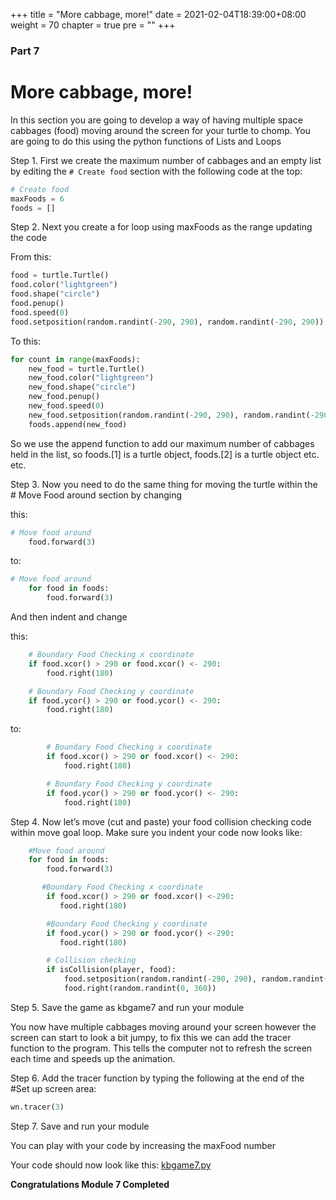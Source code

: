 +++
title = "More cabbage, more!"
date = 2021-02-04T18:39:00+08:00
weight = 70
chapter = true
pre = ""
+++

### Part 7

# More cabbage, more!

In this section you are going to develop a way of having multiple space
 cabbages \(food\) moving around the screen for your turtle to chomp.
 You are going to do this using the python functions of Lists and Loops

Step 1.  First we create the maximum number of cabbages and an empty list by
 editing the `# Create food` section with the following code at the top:

```python
# Create food
maxFoods = 6
foods = []
```

Step 2.  Next you create a for loop using maxFoods as the range updating the code

From this:

```python
food = turtle.Turtle()
food.color("lightgreen")
food.shape("circle")
food.penup()
food.speed(0)
food.setposition(random.randint(-290, 290), random.randint(-290, 290))
```

To this:

```python
for count in range(maxFoods):
    new_food = turtle.Turtle()
    new_food.color("lightgreen")
    new_food.shape("circle")
    new_food.penup()
    new_food.speed(0)
    new_food.setposition(random.randint(-290, 290), random.randint(-290, 290))
    foods.append(new_food)
```

So we use the append function to add our maximum number of cabbages held in the
 list, so foods.\[1\] is a turtle object, foods.\[2\] is a turtle object etc. etc.

Step 3.  Now you need to do the same thing for moving the turtle within the
 \# Move Food around section by changing

this:

```python
# Move food around
    food.forward(3)
```

to:

```python
# Move food around
    for food in foods:
        food.forward(3)
```

And then indent and change

this:

```python
    # Boundary Food Checking x coordinate
    if food.xcor() > 290 or food.xcor() <- 290:
        food.right(180)

    # Boundary Food Checking y coordinate
    if food.ycor() > 290 or food.ycor() <- 290:
        food.right(180)
```

to:

```python
        # Boundary Food Checking x coordinate
        if food.xcor() > 290 or food.xcor() <- 290:
            food.right(180)

        # Boundary Food Checking y coordinate
        if food.ycor() > 290 or food.ycor() <- 290:
            food.right(180)
```

Step 4.  Now let’s move \(cut and paste\) your food collision checking code
 within move goal loop. Make sure you indent your code now looks like:

```python
    #Move food around
    for food in foods:
        food.forward(3)

       #Boundary Food Checking x coordinate
        if food.xcor() > 290 or food.xcor() <-290:
           food.right(180)

        #Boundary Food Checking y coordinate
        if food.ycor() > 290 or food.ycor() <-290:
           food.right(180)

        # Collision checking
        if isCollision(player, food):
            food.setposition(random.randint(-290, 290), random.randint(-290, 290))
            food.right(random.randint(0, 360))
```

Step 5.  Save the game as kbgame7 and run your module

You now have multiple cabbages moving around your screen however the screen can
 start to look a bit jumpy, to fix this we can add the tracer function to the
 program.
 This tells the computer not to refresh the screen each time and speeds up the
 animation.

Step 6.  Add the tracer function by typing the following at the end of the
 \#Set up screen area:

```python
wn.tracer(3)
```

Step 7.  Save and run your module

You can play with your code by increasing the maxFood number

Your code should now look like this: [kbgame7.py](/python_game/src/kbgame7.py)

**Congratulations Module 7 Completed**
